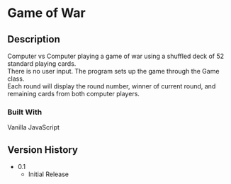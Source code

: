 # Game of War

## Description

Computer vs Computer playing a game of war using a shuffled deck of 52 standard playing cards.<br>
There is no user input. The program sets up the game through the Game class.<br>
Each round will display the round number, winner of current round, and remaining cards from both computer players.

### Built With
Vanilla JavaScript

## Version History
* 0.1
    * Initial Release
